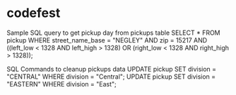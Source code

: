 codefest
========

Sample SQL query to get pickup day from pickups table
    SELECT * FROM pickup WHERE street_name_base = "NEGLEY" AND zip = 15217 AND ((left_low < 1328 AND left_high > 1328) OR (right_low < 1328 AND right_high > 1328));

SQL Commands to cleanup pickups data
    UPDATE pickup SET division = "CENTRAL" WHERE division = "Central";
    UPDATE pickup SET division = "EASTERN" WHERE division = "East";
